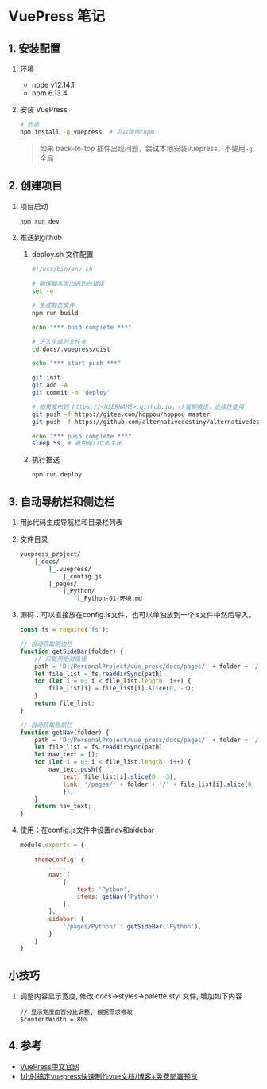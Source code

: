 # VuePress 笔记

## 1. 安装配置

1. 环境
   - node v12.14.1
   - npm 6.13.4

2. 安装 VuePress

    ```bash
    # 安装
    npm install -g vuepress  # 可以使用cnpm
    ```

    > 如果 back-to-top 插件出现问题，尝试本地安装vuepress，不要用`-g`全局

## 2. 创建项目

1. 项目启动

    ```bash
    npm run dev
    ```

2. 推送到github
   1. deploy.sh 文件配置

        ```bash
        #!/usr/bin/env sh

        # 确保脚本抛出遇到的错误
        set -e

        # 生成静态文件
        npm run build

        echo "*** buid complete ***"

        # 进入生成的文件夹
        cd docs/.vuepress/dist

        echo "*** start push ***"

        git init
        git add -A
        git commit -m 'deploy'

        # 如果发布到 https://<USERNAME>.github.io，-f强制推送，选择性使用
        git push -f https://gitee.com/hoppou/hoppou master
        git push -f https://github.com/alternativedestiny/alternativedestiny.github.io master

        echo "*** push complete ***"
        sleep 5s  # 避免窗口立即关闭

        ```

   2. 执行推送

        ```bash
        npm run deploy
        ```

## 3. 自动导航栏和侧边栏

1. 用js代码生成导航栏和目录栏列表
2. 文件目录

    ```bash
    vuepress_project/
        |_docs/
            |_.vuepress/
                |_config.js
            |_pages/
                |_Python/
                    |_Python-01-环境.md
    ```

3. 源码：可以直接放在config.js文件，也可以单独放到一个js文件中然后导入。

    ```js
    const fs = require('fs');

    // 自动获取侧边栏
    function getSideBar(folder) {
        // 只能用绝对路径
        path = 'D:/PersonalProject/vue_press/docs/pages/' + folder + '/';
        let file_list = fs.readdirSync(path);
        for (let i = 0; i < file_list.length; i++) {
            file_list[i] = file_list[i].slice(0, -3);
        }
        return file_list;
    }

    // 自动获取导航栏
    function getNav(folder) {
        path = 'D:/PersonalProject/vue_press/docs/pages/' + folder + '/';
        let file_list = fs.readdirSync(path);
        let nav_text = [];
        for (let i = 0; i < file_list.length; i++) {
            nav_text.push({
                text: file_list[i].slice(0, -3),
                link: '/pages/' + folder + '/' + file_list[i].slice(0, -3)
                });
        }
        return nav_text;
    }
    ```

4. 使用：在config.js文件中设置nav和sidebar

    ```js
    module.exports = {
        ......
        themeConfig: {
            ......
            nav: [
                {
                    text: 'Python',
                    items: getNav('Python')
                },
            ],
            sidebar: {
                '/pages/Python/': getSideBar('Python'),
            }
        }
    }

    ```

## 小技巧

1. 调整内容显示宽度, 修改 docs->styles->palette.styl 文件, 增加如下内容

    ```stylus
    // 显示宽度由百分比调整, 根据需求修改
    $contentWidth = 80%
    ```

## 4. 参考

- [VuePress中文官网](https://vuepress.vuejs.org/zh/)
- [1小时搞定vuepress快速制作vue文档/博客+免费部署预览](https://juejin.im/post/5dce1e0e5188254eda3936c5#heading-9)
